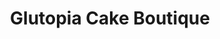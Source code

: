 ---
title: "Glutopia Cake Boutique"
url: /kingston-upon-thames/glutopia-cake-boutique/
shop: bakery
---